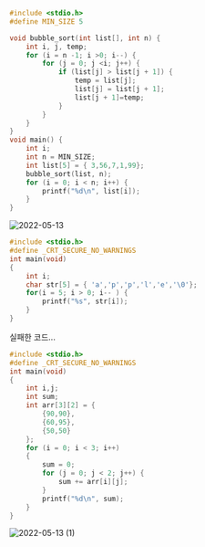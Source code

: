 ```c
#include <stdio.h>
#define MIN_SIZE 5

void bubble_sort(int list[], int n) {
	int i, j, temp;
	for (i = n -1; i >0; i--) {
		for (j = 0; j <i; j++) {
			if (list[j] > list[j + 1]) {
				temp = list[j];
				list[j] = list[j + 1];
				list[j + 1]=temp;
			}
		}
	}
}
void main() {
	int i;
	int n = MIN_SIZE;
	int list[5] = { 3,56,7,1,99};
	bubble_sort(list, n);
	for (i = 0; i < n; i++) {
		printf("%d\n", list[i]);
	}
}
```
![2022-05-13](https://user-images.githubusercontent.com/102521485/168262457-071f29d6-2a8b-40da-ba42-fd1cad68761d.png)

```c
#include <stdio.h>
#define _CRT_SECURE_NO_WARNINGS
int main(void)
{
	int i;
	char str[5] = { 'a','p','p','l','e','\0'};
	for(i = 5; i > 0; i-- ) {
		printf("%s", str[i]);
	}
}
```
실패한 코드...
```c
#include <stdio.h>
#define _CRT_SECURE_NO_WARNINGS
int main(void)
{
	int i,j;
	int sum;
	int arr[3][2] = {
		{90,90},
		{60,95},
		{50,50}
	};
	for (i = 0; i < 3; i++)
	{
		sum = 0;
		for (j = 0; j < 2; j++) {
			sum += arr[i][j];
		}
		printf("%d\n", sum);
	}
}
```

![2022-05-13 (1)](https://user-images.githubusercontent.com/102521485/168262297-c12a0cf6-5fd7-46bc-8730-426f1a42b811.png)

